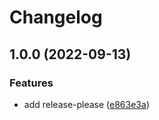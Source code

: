 # Changelog

## 1.0.0 (2022-09-13)


### Features

* add release-please ([e863e3a](https://github.com/shinokada/release-please-example/commit/e863e3ab7893173ae0dc6726908ff804c6d372ee))
